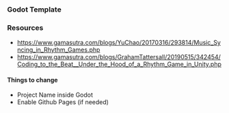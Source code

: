 ### Godot Template

### Resources

- https://www.gamasutra.com/blogs/YuChao/20170316/293814/Music_Syncing_in_Rhythm_Games.php
- https://www.gamasutra.com/blogs/GrahamTattersall/20190515/342454/Coding_to_the_Beat__Under_the_Hood_of_a_Rhythm_Game_in_Unity.php

#### Things to change

- Project Name inside Godot
- Enable Github Pages (if needed)
